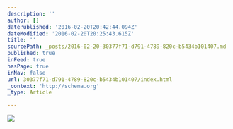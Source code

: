 ```yaml
---
description: ''
author: []
datePublished: '2016-02-20T20:42:44.094Z'
dateModified: '2016-02-20T20:25:43.615Z'
title: ''
sourcePath: _posts/2016-02-20-30377f71-d791-4789-820c-b5434b101407.md
published: true
inFeed: true
hasPage: true
inNav: false
url: 30377f71-d791-4789-820c-b5434b101407/index.html
_context: 'http://schema.org'
_type: Article

---
```

![](https://the-grid-user-content.s3-us-west-2.amazonaws.com/b1128ab7-a383-4ce3-a748-56ef4812522a.png)